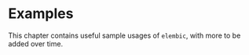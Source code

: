 # Examples

This chapter contains useful sample usages of `elembic`, with more to be added over time.

